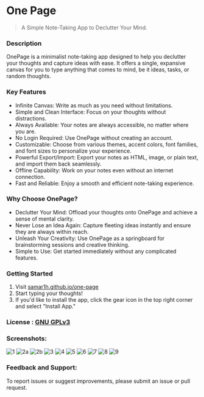 # One Page
> A Simple Note-Taking App to Declutter Your Mind.

### Description
OnePage is a minimalist note-taking app designed to help you declutter your thoughts and capture ideas with ease. It offers a single, expansive canvas for you to type anything that comes to mind, be it ideas, tasks, or random thoughts.

### Key Features
- Infinite Canvas: Write as much as you need without limitations.
- Simple and Clean Interface: Focus on your thoughts without distractions.
- Always Available: Your notes are always accessible, no matter where you are.
- No Login Required: Use OnePage without creating an account.
- Customizable: Choose from various themes, accent colors, font families, and font sizes to personalize your experience.
- Powerful Export/Import: Export your notes as HTML, image, or plain text, and import them back seamlessly.
- Offline Capability: Work on your notes even without an internet connection.
- Fast and Reliable: Enjoy a smooth and efficient note-taking experience.

### Why Choose OnePage?
- Declutter Your Mind: Offload your thoughts onto OnePage and achieve a sense of mental clarity.
- Never Lose an Idea Again: Capture fleeting ideas instantly and ensure they are always within reach.
- Unleash Your Creativity: Use OnePage as a springboard for brainstorming sessions and creative thinking.
- Simple to Use: Get started immediately without any complicated features.


### Getting Started
1. Visit [samar1h.github.io/one-page](https://samar1h.github.io/one-page/)
2. Start typing your thoughts!
3. If you'd like to install the app, click the gear icon in the top right corner and select "Install App."

### License : [GNU GPLv3](https://choosealicense.com/licenses/gpl-3.0/)

### Screenshots:
![1](/screenshots/1.png)
![2a](/screenshots/2a.png)
![2b](/screenshots/2b.png)
![3](/screenshots/3.png)
![4](/screenshots/4.png)
![5](/screenshots/5.png)
![6](/screenshots/6.png)
![7](/screenshots/7.png)
![8](/screenshots/8.png)
![9](/screenshots/9.png)

### Feedback and Support: 
To report issues or suggest improvements, please submit an issue or pull request.

